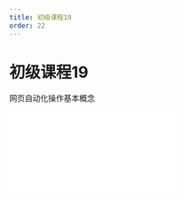 ```yaml
---
title: 初级课程19
order: 22
---
```

# 初级课程19

  网页自动化操作基本概念

<iframe class="w-full aspect-video" src="//player.bilibili.com/player.html?isOutside=true&aid=114392964405059&bvid=BV1QaLgzKET4&cid=29589441817&p=1" scrolling="no" border="0" frameborder="no" framespacing="0" allowfullscreen="true"></iframe>
